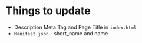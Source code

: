 # Things to update

- Description Meta Tag and Page Title in `index.html`
- `Manifest.json` - short_name and name